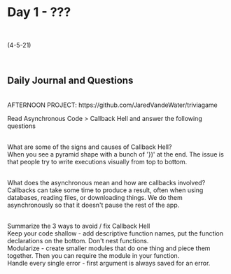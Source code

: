# Day 1 - ???
<br>
  
 (4-5-21)

<br>

## Daily Journal and Questions
<br>
AFTERNOON PROJECT: https://github.com/JaredVandeWater/triviagame
<br>


Read Asynchronous Code > Callback Hell and answer the following questions
<br>
<br>

What are some of the signs and causes of Callback Hell?
<br>
When you see a pyramid shape with a bunch of '})' at the end. The issue is that people try to write executions visually from top to bottom.
<br>
<br>

What does the asynchronous mean and how are callbacks involved?
<br>
Callbacks can take some time to produce a result, often when using databases, reading files, or downloading things. We do them asynchronously so that it doesn't pause the rest of the app.
<br>
<br>

Summarize the 3 ways to avoid / fix Callback Hell
<br>
Keep your code shallow - add descriptive function names, put the function declarations on the bottom. Don't nest functions. 
<br>
Modularize - create smaller modules that do one thing and piece them together. Then you can require the module in your function. 
<br>
Handle every single error - first argument is always saved for an error. 
<br>